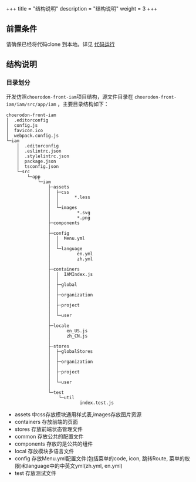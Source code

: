 +++
title = "结构说明"
description = "结构说明"
weight = 3
+++

## 前置条件

请确保已经将代码clone 到本地。详见 [代码运行](../run/)

## 结构说明

### 目录划分

开发仿照`choerodon-front-iam`项目结构，源文件目录在 `choerodon-front-iam/iam/src/app/iam` ，主要目录结构如下：
```
choerodon-front-iam
│  .editorconfig
│  config.js
│  favicon.ico
│  webpack.config.js             
└─iam
    │  .editorconfig
    │  .eslintrc.json
    │  .stylelintrc.json
    │  package.json
    │  tsconfig.json  
    └─src
        └─app
            └─iam
                ├─assets
                │  ├─css
                │  │      *.less
                │  │      
                │  └─images
                │          *.svg
                │          *.png
                ├─components
                │          
                ├─config
                │  │  Menu.yml
                │  │  
                │  └─language
                │          en.yml
                │          zh.yml
                │          
                ├─containers
                │  │  IAMIndex.js
                │  │  
                │  ├─global
                │  │           
                │  ├─organization
                │  │              
                │  ├─project
                │  │              
                │  └─user
                │                  
                ├─locale
                │      en_US.js
                │      zh_CN.js
                │      
                ├─stores
                │  ├─globalStores
                │  │          
                │  ├─organization
                │  │              
                │  ├─project
                │  │          
                │  └─user
                │              
                └─test
                    └─util
                            index.test.js

```

- assets 中css存放模块通用样式表,images存放图片资源
- containers 存放前端的页面
- stores 存放前端状态管理文件
- common 存放公共的配置文件
- components 存放的是公共的组件
- local 存放模块多语言文件
- config 存放Menu.yml配置文件(包括菜单的code, icon, 跳转Route, 菜单的权限)和language中的中英文yml(zh.yml, en.yml)
- test 存放测试文件
